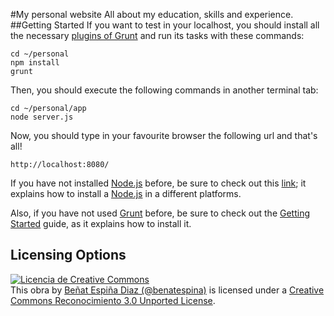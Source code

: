 #My personal website
All about my education, skills and experience.
<br/>
##Getting Started
If you want to test in your localhost, you should install all the necessary [plugins of Grunt](http://gruntjs.com/plugins) and run its tasks with these commands:

    cd ~/personal
    npm install
    grunt
Then, you should execute the following commands in another terminal tab:
    
    cd ~/personal/app
    node server.js
Now, you should type in your favourite browser the following url and that's all!

    http://localhost:8080/

If you have not installed [Node.js](http://nodejs.org/) before, be sure to check out this [link](https://github.com/joyent/node/wiki/Installation); it explains how to install a [Node.js](http://nodejs.org/) in a different platforms.

Also, if you have not used [Grunt](http://gruntjs.com/) before, be sure to check out the [Getting Started](http://gruntjs.com/getting-started) guide, as it explains how to install it.

## Licensing Options
<a rel="license" href="http://creativecommons.org/licenses/by/3.0/deed.es_ES"><img alt="Licencia de Creative Commons" style="border-width:0" src="http://i.creativecommons.org/l/by/3.0/80x15.png" /></a><br />This <span xmlns:dct="http://purl.org/dc/terms/" href="http://purl.org/dc/dcmitype/InteractiveResource" rel="dct:type">obra</span> by <a xmlns:cc="http://creativecommons.org/ns#" href="http://benatespina.com" property="cc:attributionName" rel="cc:attributionURL">Beñat Espiña Diaz (@benatespina)</a> is licensed under a <a rel="license" href="http://creativecommons.org/licenses/by/3.0/deed.es_ES">Creative Commons Reconocimiento 3.0 Unported License</a>.